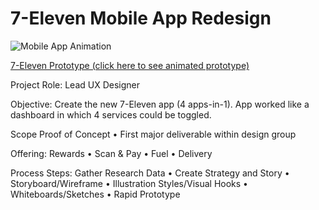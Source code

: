 # 7-Eleven Mobile App Redesign

![Mobile App Animation](http://2017.nathanielplatts.com/wp-content/uploads/2020/01/7-Eleven-opener2.gif)


[7-Eleven Prototype (click here to see animated prototype)](https://xd.adobe.com/view/ccbb0f26-b32a-48f4-6349-7953a7754855-ba8a/?fullscreen)

Project Role: Lead UX Designer

Objective: Create the new 7-Eleven app (4 apps-in-1). App worked like a dashboard in which 4 services could be toggled.

Scope Proof of Concept • First major deliverable within design group

Offering: Rewards • Scan & Pay • Fuel • Delivery

Process Steps: Gather Research Data • Create Strategy and Story • Storyboard/Wireframe • Illustration Styles/Visual Hooks • Whiteboards/Sketches • Rapid Prototype




